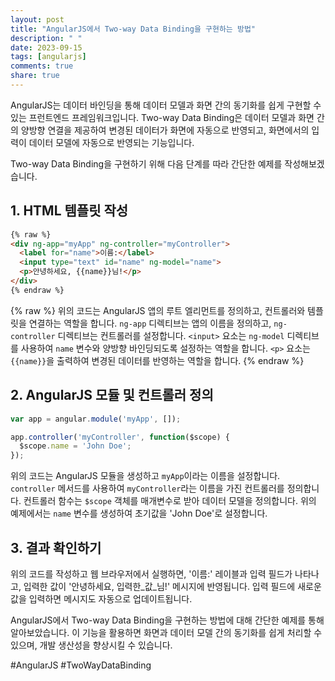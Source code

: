 ```yaml
---
layout: post
title: "AngularJS에서 Two-way Data Binding을 구현하는 방법"
description: " "
date: 2023-09-15
tags: [angularjs]
comments: true
share: true
---
```


AngularJS는 데이터 바인딩을 통해 데이터 모델과 화면 간의 동기화를 쉽게 구현할 수 있는 프런트엔드 프레임워크입니다. Two-way Data Binding은 데이터 모델과 화면 간의 양방향 연결을 제공하여 변경된 데이터가 화면에 자동으로 반영되고, 화면에서의 입력이 데이터 모델에 자동으로 반영되는 기능입니다. 

Two-way Data Binding을 구현하기 위해 다음 단계를 따라 간단한 예제를 작성해보겠습니다.

## 1. HTML 템플릿 작성
```html
{% raw %}
<div ng-app="myApp" ng-controller="myController">
  <label for="name">이름:</label>
  <input type="text" id="name" ng-model="name">
  <p>안녕하세요, {{name}}님!</p>
</div>
{% endraw %}
```
{% raw %}
위의 코드는 AngularJS 앱의 루트 엘리먼트를 정의하고, 컨트롤러와 템플릿을 연결하는 역할을 합니다. `ng-app` 디렉티브는 앱의 이름을 정의하고, `ng-controller` 디렉티브는 컨트롤러를 설정합니다. `<input>` 요소는 `ng-model` 디렉티브를 사용하여 `name` 변수와 양방향 바인딩되도록 설정하는 역할을 합니다. `<p>` 요소는 `{{name}}`을 출력하여 변경된 데이터를 반영하는 역할을 합니다.
{% endraw %}
## 2. AngularJS 모듈 및 컨트롤러 정의
```javascript
var app = angular.module('myApp', []);

app.controller('myController', function($scope) {
  $scope.name = 'John Doe';
});
```
위의 코드는 AngularJS 모듈을 생성하고 `myApp`이라는 이름을 설정합니다. `controller` 메서드를 사용하여 `myController`라는 이름을 가진 컨트롤러를 정의합니다. 컨트롤러 함수는 `$scope` 객체를 매개변수로 받아 데이터 모델을 정의합니다. 위의 예제에서는 `name` 변수를 생성하여 초기값을 'John Doe'로 설정합니다.

## 3. 결과 확인하기
위의 코드를 작성하고 웹 브라우저에서 실행하면, '이름:' 레이블과 입력 필드가 나타나고, 입력한 값이 '안녕하세요, 입력한_값_님!' 메시지에 반영됩니다. 입력 필드에 새로운 값을 입력하면 메시지도 자동으로 업데이트됩니다.

AngularJS에서 Two-way Data Binding을 구현하는 방법에 대해 간단한 예제를 통해 알아보았습니다. 이 기능을 활용하면 화면과 데이터 모델 간의 동기화를 쉽게 처리할 수 있으며, 개발 생산성을 향상시킬 수 있습니다.

#AngularJS #TwoWayDataBinding